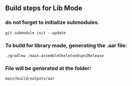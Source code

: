 ## Build steps for Lib Mode

### do not forget to initialize submodules.
`git submodule init --update`

### To build for library mode, generating the .aar file:

`./gradlew :main:assembleSkeletonOvpn2Release`

### File will be generated at the folder:

`main/build/outputs/aar`